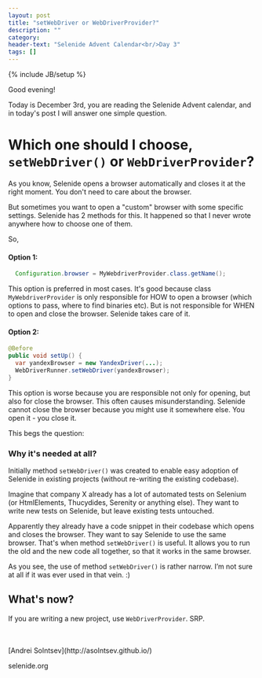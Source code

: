 ```yaml
---
layout: post
title: "setWebDriver or WebDriverProvider?"
description: ""
category:
header-text: "Selenide Advent Calendar<br/>Day 3"
tags: []
---
```

{% include JB/setup %}

Good evening!

Today is December 3rd, you are reading the Selenide Advent calendar, and in today's post I will answer one simple question.  

# Which one should I choose, `setWebDriver()` or `WebDriverProvider`?

As you know, Selenide opens a browser automatically and closes it at the right moment. You don't need to care about the browser. 

But sometimes you want to open a "custom" browser with some specific settings.
Selenide has 2 methods for this.
It happened so that I never wrote anywhere how to choose one of them.

So,

#### Option 1:

```java
  Configuration.browser = MyWebdriverProvider.class.getName();
``` 

This option is preferred in most cases. It's good because class `MyWebdriverProvider` is only responsible for HOW to open a browser
(which options to pass, where to find binaries etc). But is not responsible for WHEN to open and close the browser. Selenide takes care of it.

#### Option 2: 

```java
@Before
public void setUp() {
  var yandexBrowser = new YandexDriver(...);
  WebDriverRunner.setWebDriver(yandexBrowser);
}
``` 

This option is worse because you are responsible not only for opening, but also for close the browser. This often causes misunderstanding. 
Selenide cannot close the browser because you might use it somewhere else. You open it - you close it.


This begs the question:

### Why it's needed at all?

Initially method `setWebDriver()` was created to enable easy adoption of Selenide in existing projects (without re-writing the existing codebase).

Imagine that company X already has a lot of automated tests on Selenium (or HtmlElements, Thucydides, Serenity or anything else).
They want to write new tests on Selenide, but leave existing tests untouched. 

Apparently they already have a code snippet in their codebase which opens and closes the browser. They want to say Selenide
to use the same browser. That's when method `setWebDriver()` is useful. It allows you to run the old and the new code all together,
so that it works in the same browser.

As you see, the use of method `setWebDriver()` is rather narrow. I’m not sure at all if it was ever used in that vein. :)

## What's now?

If you are writing a new project, use `WebDriverProvider`. SRP. 

<br/>


<br>
[Andrei Solntsev](http://asolntsev.github.io/)

selenide.org
